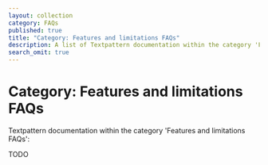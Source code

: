 ```yaml
---
layout: collection
category: FAQs
published: true
title: "Category: Features and limitations FAQs"
description: A list of Textpattern documentation within the category 'Features and limitations FAQs'.
search_omit: true
---
```


# Category: Features and limitations FAQs

Textpattern documentation within the category 'Features and limitations FAQs':

TODO

